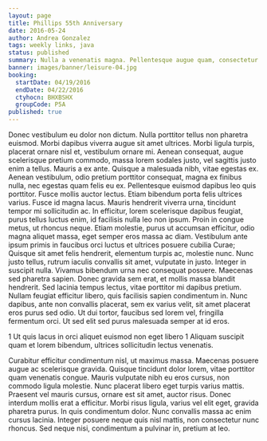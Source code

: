 ```yaml
---
layout: page
title: Phillips 55th Anniversary
date: 2016-05-24
author: Andrea Gonzalez
tags: weekly links, java
status: published
summary: Nulla a venenatis magna. Pellentesque augue quam, consectetur nec.
banner: images/banner/leisure-04.jpg
booking:
  startDate: 04/19/2016
  endDate: 04/22/2016
  ctyhocn: BHXBSHX
  groupCode: P5A
published: true
---
```

Donec vestibulum eu dolor non dictum. Nulla porttitor tellus non pharetra euismod. Morbi dapibus viverra augue sit amet ultrices. Morbi ligula turpis, placerat ornare nisl et, vestibulum ornare mi. Aenean consequat, augue scelerisque pretium commodo, massa lorem sodales justo, vel sagittis justo enim a tellus. Mauris a ex ante. Quisque a malesuada nibh, vitae egestas ex. Aenean vestibulum, odio pretium porttitor consequat, magna ex finibus nulla, nec egestas quam felis eu ex. Pellentesque euismod dapibus leo quis porttitor. Fusce mollis auctor lectus. Etiam bibendum porta felis ultrices varius. Fusce id magna lacus. Mauris hendrerit viverra urna, tincidunt tempor mi sollicitudin ac.
In efficitur, lorem scelerisque dapibus feugiat, purus tellus luctus enim, id facilisis nulla leo non ipsum. Proin in congue metus, ut rhoncus neque. Etiam molestie, purus ut accumsan efficitur, odio magna aliquet massa, eget semper eros massa ac diam. Vestibulum ante ipsum primis in faucibus orci luctus et ultrices posuere cubilia Curae; Quisque sit amet felis hendrerit, elementum turpis ac, molestie nunc. Nunc justo tellus, rutrum iaculis convallis sit amet, vulputate in justo. Integer in suscipit nulla. Vivamus bibendum urna nec consequat posuere. Maecenas sed pharetra sapien. Donec gravida sem erat, et mollis massa blandit hendrerit. Sed lacinia tempus lectus, vitae porttitor mi dapibus pretium. Nullam feugiat efficitur libero, quis facilisis sapien condimentum in. Nunc dapibus, ante non convallis placerat, sem ex varius velit, sit amet placerat eros purus sed odio. Ut dui tortor, faucibus sed lorem vel, fringilla fermentum orci. Ut sed elit sed purus malesuada semper at id eros.

1 Ut quis lacus in orci aliquet euismod non eget libero
1 Aliquam suscipit quam et lorem bibendum, ultrices sollicitudin lectus venenatis.

Curabitur efficitur condimentum nisl, ut maximus massa. Maecenas posuere augue ac scelerisque gravida. Quisque tincidunt dolor lorem, vitae porttitor quam venenatis congue. Mauris vulputate nibh eu eros cursus, non commodo ligula molestie. Nunc placerat libero eget turpis varius mattis. Praesent vel mauris cursus, ornare est sit amet, auctor risus. Donec interdum mollis erat a efficitur. Morbi risus ligula, varius vel elit eget, gravida pharetra purus. In quis condimentum dolor. Nunc convallis massa ac enim cursus lacinia. Integer posuere neque quis nisl mattis, non consectetur nunc rhoncus. Sed neque nisi, condimentum a pulvinar in, pretium at leo.

